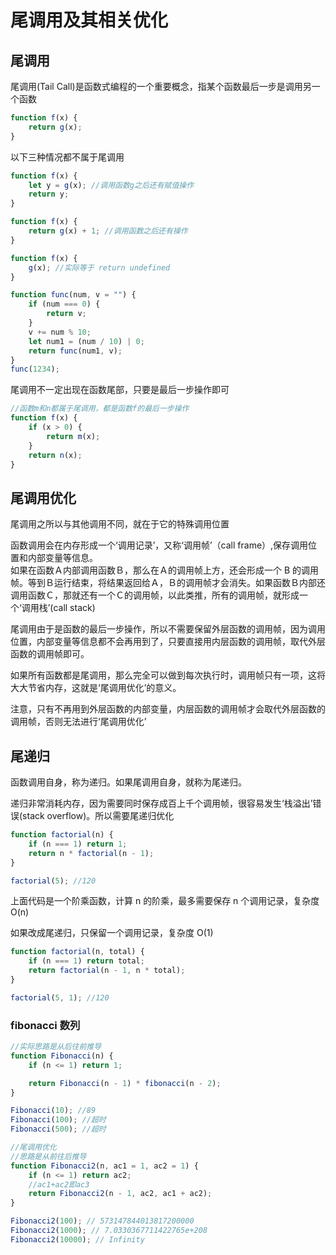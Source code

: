 # 尾调用及其相关优化

## 尾调用

尾调用(Tail Call)是函数式编程的一个重要概念，指某个函数最后一步是调用另一个函数

```javascript
function f(x) {
    return g(x);
}
```

以下三种情况都不属于尾调用

```javascript
function f(x) {
    let y = g(x); //调用函数g之后还有赋值操作
    return y;
}

function f(x) {
    return g(x) + 1; //调用函数之后还有操作
}

function f(x) {
    g(x); //实际等于 return undefined
}

function func(num, v = "") {
    if (num === 0) {
        return v;
    }
    v += num % 10;
    let num1 = (num / 10) | 0;
    return func(num1, v);
}
func(1234);
```

尾调用不一定出现在函数尾部，只要是最后一步操作即可

```javascript
//函数m和n都属于尾调用，都是函数f的最后一步操作
function f(x) {
    if (x > 0) {
        return m(x);
    }
    return n(x);
}
```

## 尾调用优化

尾调用之所以与其他调用不同，就在于它的特殊调用位置

函数调用会在内存形成一个‘调用记录’，又称‘调用帧’（call frame）,保存调用位置和内部变量等信息。  
如果在函数Ａ内部调用函数Ｂ，那么在Ａ的调用帧上方，还会形成一个 B 的调用帧。等到Ｂ运行结束，将结果返回给Ａ，Ｂ的调用帧才会消失。如果函数Ｂ内部还调用函数Ｃ，那就还有一个Ｃ的调用帧，以此类推，所有的调用帧，就形成一个‘调用栈’(call stack)

尾调用由于是函数的最后一步操作，所以不需要保留外层函数的调用帧，因为调用位置，内部变量等信息都不会再用到了，只要直接用内层函数的调用帧，取代外层函数的调用帧即可。

如果所有函数都是尾调用，那么完全可以做到每次执行时，调用帧只有一项，这将大大节省内存，这就是‘尾调用优化’的意义。

注意，只有不再用到外层函数的内部变量，内层函数的调用帧才会取代外层函数的调用帧，否则无法进行‘尾调用优化’

## 尾递归

函数调用自身，称为递归。如果尾调用自身，就称为尾递归。

递归非常消耗内存，因为需要同时保存成百上千个调用帧，很容易发生‘栈溢出’错误(stack overflow)。所以需要尾递归优化

```javascript
function factorial(n) {
    if (n === 1) return 1;
    return n * factorial(n - 1);
}

factorial(5); //120
```

上面代码是一个阶乘函数，计算 n 的阶乘，最多需要保存 n 个调用记录，复杂度 O(n)

如果改成尾递归，只保留一个调用记录，复杂度 O(1)

```javascript
function factorial(n, total) {
    if (n === 1) return total;
    return factorial(n - 1, n * total);
}

factorial(5, 1); //120
```

### fibonacci 数列

```javascript
//实际思路是从后往前推导
function Fibonacci(n) {
    if (n <= 1) return 1;

    return Fibonacci(n - 1) * fibonacci(n - 2);
}

Fibonacci(10); //89
Fibonacci(100); //超时
Fibonacci(500); //超时

//尾调用优化
//思路是从前往后推导
function Fibonacci2(n, ac1 = 1, ac2 = 1) {
    if (n <= 1) return ac2;
    //ac1+ac2即ac3
    return Fibonacci2(n - 1, ac2, ac1 + ac2);
}

Fibonacci2(100); // 573147844013817200000
Fibonacci2(1000); // 7.0330367711422765e+208
Fibonacci2(10000); // Infinity
```
